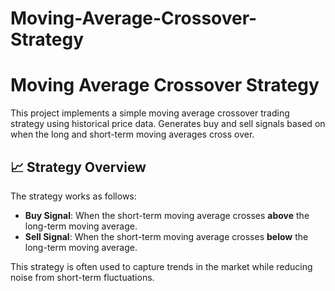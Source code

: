 # Moving-Average-Crossover-Strategy

# Moving Average Crossover Strategy

This project implements a simple moving average crossover trading strategy using historical price data. Generates buy and sell signals based on when the long and short-term moving averages cross over.

## 📈 Strategy Overview

The strategy works as follows:
- **Buy Signal**: When the short-term moving average crosses **above** the long-term moving average.
- **Sell Signal**: When the short-term moving average crosses **below** the long-term moving average.

This strategy is often used to capture trends in the market while reducing noise from short-term fluctuations.

# 
